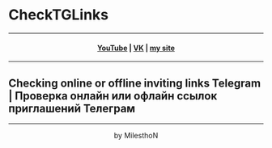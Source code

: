 # CheckTGLinks
***
<h4 align="center"> <a href="https://www.youtube.com/channel/UCy2JxQdX8dT2Tbj4ykUkqFw">YouTube</a> | <a href="https://VK.com/id180544766">VK</a> | <a href="https://milesthon.github.io">my site</a> </h4>

***
## Checking online or offline inviting links Telegram | Проверка онлайн или офлайн ссылок приглашений Телеграм

<div align="center">

***
by MilesthoN
